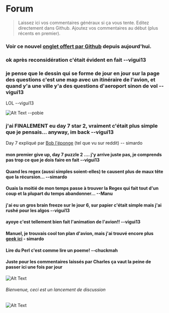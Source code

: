# Forum
> Laissez ici vos commentaires généraux si ça vous tente. Editez directement dans Github. Ajoutez vos commentaires au début (plus récents en premier).

### Voir ce nouvel [onglet offert par Github](https://github.com/ulaval/advent-of-code/discussions/) depuis aujourd'hui.

### ok après reconsidération c'était évident en fait --vigui13

### je pense que le dessin qui se forme de jour en jour sur la page des questions c'est une map avec un itinéraire de l'avion, et quand y'a une ville y'a des questions d'aeroport sinon de vol --vigui13

LOL --vigui13

![Alt Text](https://i.imgur.com/drehjLW.png) --pobie

### j'ai FINALEMENT eu day 7 star 2, vraiment c'était plus simple que je pensais... anyway, im back --vigui13

Day 7 expliqué par [Bob l'éponge](https://www.reddit.com/r/adventofcode/comments/k8ipv4/day_7_be_like/?utm_source=share&utm_medium=web2x&context=3) (tel que vu sur reddit) -- simardo

#### mon premier give up, day 7 puzzle 2 .... j'y arrive juste pas, je comprends pas trop ce que je dois faire en fait --vigui13 

#### Quand les regex (aussi simples soient-elles) te causent plus de maux tête que la récursion... --simardo

#### Ouais la moitié de mon temps passe à trouver la Regex qui fait tout d'un coup et la plupart du temps abandonner... --Manu

#### j'ai eu un gros brain freeze sur le jour 6, sur papier c'était simple mais j'ai rushé pour les algos --vigui13

#### ayoye c'est tellement bien fait l'animation de l'avion!! --vigui13

#### Manuel, je trouvais cool ton plan d'avion, mais j'ai trouvé encore plus [geek ici](https://www.youtube.com/watch?v=8mTtyTMRHsM&feature=youtu.be&ab_channel=Phil%21Gold) - simardo

#### Lire du Perl c'est comme lire un poeme! --chuckmah

#### Juste pour les commentaires laissés par Charles ça vaut la peine de passer ici une fois par jour
![Alt Text](https://media4.giphy.com/media/CaiVJuZGvR8HK/giphy.gif)

###### Bienvenue, ceci est un lancement de discussion

![Alt Text](https://media2.giphy.com/media/QsY8yp5q4atcQ/giphy.gif)

